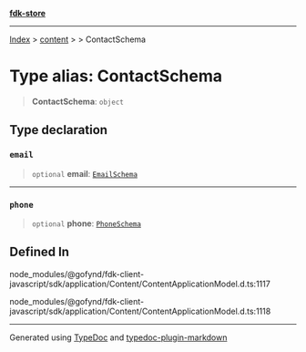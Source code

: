 [**fdk-store**](../../../README.md)
***

[Index](../../../API.md) > [content](../../README.md) > [<internal>](../README.md) > ContactSchema

# Type alias: ContactSchema

> **ContactSchema**: `object`

## Type declaration

### `email`

> `optional` **email**: [`EmailSchema`](type-alias.EmailSchema.md)

***

### `phone`

> `optional` **phone**: [`PhoneSchema`](type-alias.PhoneSchema.md)

## Defined In

node\_modules/@gofynd/fdk-client-javascript/sdk/application/Content/ContentApplicationModel.d.ts:1117

node\_modules/@gofynd/fdk-client-javascript/sdk/application/Content/ContentApplicationModel.d.ts:1118

***
Generated using [TypeDoc](https://typedoc.org/) and [typedoc-plugin-markdown](https://www.npmjs.com/package/typedoc-plugin-markdown)
